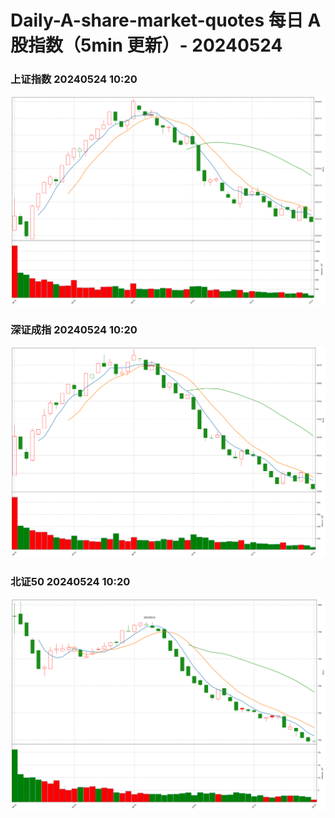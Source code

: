 
# Daily-A-share-market-quotes 每日 A 股指数（5min 更新）- 20240524

### 上证指数 20240524 10:20
![](./fig/2024/5/20240524-sh000001.png)

### 深证成指 20240524 10:20
![](./fig/2024/5/20240524-sz399001.png)

### 北证50 20240524 10:20
![](./fig/2024/5/20240524-bj899050.png)
